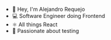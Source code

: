 - 👋 Hey, I'm Alejandro Requejo
- 💻 Software Engineer doing Frontend
- ⚛️ All things React
- 🧪 Passionate about testing
